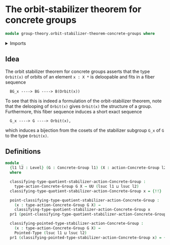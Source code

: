 # The orbit-stabilizer theorem for concrete groups

```agda
module group-theory.orbit-stabilizer-theorem-concrete-groups where
```

<details><summary>Imports</summary>

```agda
open import foundation.dependent-pair-types
open import foundation.universe-levels

open import group-theory.concrete-group-actions
open import group-theory.concrete-groups
open import group-theory.mere-equivalences-concrete-group-actions
open import group-theory.stabilizer-groups-concrete-group-actions

open import structured-types.pointed-types
```

</details>

## Idea

The orbit stabilizer theorem for concrete groups asserts that the type
`Orbit(x)` of orbits of an element `x : X *` is deloopable and fits in a fiber
sequence

```text
  BG_x ----> BG ----> B(Orbit(x))
```

To see that this is indeed a formulation of the orbit-stabilizer theorem, note
that the delooping of `Orbit(x)` gives `Orbit(x)` the structure of a group.
Furthermore, this fiber sequence induces a short exact sequence

```text
  G_x ----> G ----> Orbit(x),
```

which induces a bijection from the cosets of the stabilizer subgroup `G_x` of
`G` to the type `Orbit(x)`.

## Definitions

```agda
module _
  {l1 l2 : Level} (G : Concrete-Group l1) (X : action-Concrete-Group l2 G)
  where

  classifying-type-quotient-stabilizer-action-Concrete-Group :
    type-action-Concrete-Group G X → UU (lsuc l1 ⊔ lsuc l2)
  classifying-type-quotient-stabilizer-action-Concrete-Group x = {!!}

  point-classifying-type-quotient-stabilizer-action-Concrete-Group :
    (x : type-action-Concrete-Group G X) →
    classifying-type-quotient-stabilizer-action-Concrete-Group x
  pr1 (point-classifying-type-quotient-stabilizer-action-Concrete-Group x) = {!!}

  classifying-pointed-type-stabilizer-action-Concrete-Group :
    (x : type-action-Concrete-Group G X) →
    Pointed-Type (lsuc l1 ⊔ lsuc l2)
  pr1 (classifying-pointed-type-stabilizer-action-Concrete-Group x) = {!!}
```
